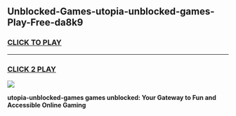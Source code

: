 
## Unblocked-Games-utopia-unblocked-games-Play-Free-da8k9
<h3>
<a href="https://premium76.site?title=utopia-unblocked-games&ref=18A1">CLICK TO PLAY</a></h3>
<hr>

<h3>
<a href="https://premium76.site?title=utopia-unblocked-games&ref=18A1">CLICK 2 PLAY</a>
  
</h3>

<a href="https://premium76.site?title=utopia-unblocked-games&ref=18A1"><img src="https://clearcache.store/games.png"></a>


**utopia-unblocked-games games unblocked: Your Gateway to Fun and Accessible Online Gaming**
